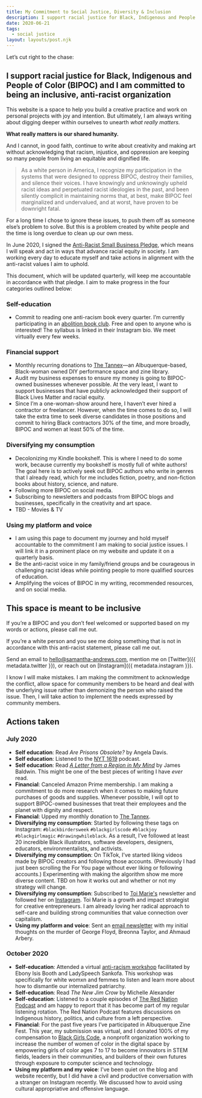 ```yaml
---
title: My Commitment to Social Justice, Diversity & Inclusion
description: I support racial justice for Black, Indigenous and People of Color (BIPOC) and I am committed to being an inclusive, anti-racist organization
date: 2020-06-21
tags:
  - social justice
layout: layouts/post.njk
---
```


Let’s cut right to the chase:

## I support racial justice for Black, Indigenous and People of Color (BIPOC) and I am committed to being an inclusive, anti-racist organization

This website is a space to help you build a creative practice and work on personal projects with joy and intention. But ultimately, I am always writing about digging deeper within ourselves to unearth _what really matters._

**What really matters is our shared humanity.**

And I cannot, in good faith, continue to write about creativity and making art without acknowledging that racism, injustice, and oppression are keeping so many people from living an equitable and dignified life.

> As a white person in America, I recognize my participation in the systems that were designed to oppress BIPOC, destroy their families, and silence their voices. I have knowingly and unknowingly upheld racist ideas and perpetuated racist ideologies in the past, and been silently complicit in maintaining norms that, at best, make BIPOC feel marginalized and undervalued, and at worst, have proven to be downright fatal.

For a long time I chose to ignore these issues, to push them off as someone else’s problem to solve. But this is a problem created by white people and the time is long overdue to clean up our own mess.

In June 2020, I signed the [Anti-Racist Small Business Pledge](https://helloseven.co/townhall-2/), which means I will speak and act in ways that advance racial equity in society. I am working every day to educate myself and take actions in alignment with the anti-racist values I aim to uphold.

This document, which will be updated quarterly, will keep me accountable in accordance with that pledge. I aim to make progress in the four categories outlined below:

### Self-education

- Commit to reading one anti-racism book every quarter. I’m currently participating in an [abolition book club](https://www.instagram.com/abqabolitionbc/). Free and open to anyone who is interested! The syllabus is linked in their Instagram bio. We meet virtually every few weeks.

### Financial support

- Monthly recurring donations to [The Tannex](https://www.instagram.com/thetannex/)—an Albuquerque-based, Black-woman owned DIY performance space and zine library.
- Audit my business expenses to ensure my money is going to BIPOC-owned businesses whenever possible. At the very least, I want to support businesses that have publicly acknowledged their support of Black Lives Matter and racial equity.
- Since I’m a one-woman-show around here, I haven’t ever hired a contractor or freelancer. However, when the time comes to do so, I will take the extra time to seek diverse candidates in those positions and commit to hiring Black contractors 30% of the time, and more broadly, BIPOC and women at least 50% of the time.

### Diversifying my consumption

- Decolonizing my Kindle bookshelf. This is where I need to do some work, because currently my bookshelf is mostly full of white authors! The goal here is to actively seek out BIPOC authors who write in genres that I already read, which for me includes fiction, poetry, and non-fiction books about history, science, and nature.
- Following more BIPOC on social media.
- Subscribing to newsletters and podcasts from BIPOC blogs and businesses, specifically in the creativity and art space.
- TBD - Movies & TV

### Using my platform and voice

- I am using this page to document my journey and hold myself accountable to the commitment I am making to social justice issues. I will link it in a prominent place on my website and update it on a quarterly basis.
- Be the anti-racist voice in my family/friend groups and be courageous in challenging racist ideas while pointing people to more qualified sources of education.
- Amplifying the voices of BIPOC in my writing, recommended resources, and on social media.

## This space is meant to be inclusive

If you’re a BIPOC and you don’t feel welcomed or supported based on my words or actions, please call me out.

If you’re a white person and you see me doing something that is not in accordance with this anti-racist statement, please call me out.

Send an email to [hello@samantha-andrews.com](mailto:{{metadata.email}}), mention me on [Twitter]({{ metadata.twitter }}), or reach out on [Instagram]({{ metadata.instagram }}).

I know I will make mistakes. I am making the commitment to acknowledge the conflict, allow space for community members to be heard and deal with the underlying issue rather than demonizing the person who raised the issue. Then, I will take action to implement the needs expressed by community members.

## Actions taken

### July 2020

- **Self education**: Read _Are Prisons Obsolete?_ by Angela Davis.
- **Self education**: Listened to the [NYT 1619](https://www.nytimes.com/2020/01/23/podcasts/1619-podcast.html) podcast.
- **Self education**: Read [_A Letter from a Region in My Mind_](https://www.newyorker.com/magazine/1962/11/17/letter-from-a-region-in-my-mind) by James Baldwin. This might be one of the best pieces of writing I have _ever_ read.
- **Financial**: Canceled Amazon Prime membership. I am making a commitment to do more research when it comes to making future purchases of goods and supplies. Whenever possible, I will opt to support BIPOC-owned businesses that treat their employees and the planet with dignity and respect.
- **Financial**: Upped my monthly donation to [The Tannex](https://www.instagram.com/thetannex/).
- **Diversifying my consumption**: Started by following these tags on Instagram: `#blackbirdersweek` `#blackgirlscode` `#blackjoy` `#blackgirlmagic` `#drawingwhileblack`. As a result, I’ve followed at least 20 incredible Black illustrators, software developers, designers, educators, environmentalists, and activists.
- **Diversifying my consumption**: On TikTok, I’ve started liking videos made by BIPOC creators and following those accounts. (Previously I had just been scrolling the For You page without ever liking or following accounts.) Experimenting with making the algorithm show me more diverse content. TBD on how it works out and whether or not my strategy will change.
- **Diversifying my consumption**: Subscribed to [Toi Marie's](https://www.toimarie.com/) newsletter and followed her on [Instagram](https://www.instagram.com/toimarie/). Toi Marie is a growth and impact strategist for creative entrepreneurs. I am already loving her radical approach to self-care and building strong communities that value connection over capitalism.
- **Using my platform and voice**: Sent an [email newsletter](https://buttondown.email/samantha-andrews/archive/i-have-been-quiet-for-too-long/) with my initial thoughts on the murder of George Floyd, Breonna Taylor, and Ahmaud Arbery.

### October 2020

- **Self-education**: Attended a virtual [anti-racism workshop](https://www.instagram.com/p/CC7lQ6TlHos/?igshid=vh1jtx0m6h0g) facilitated by Ebony Isis Booth and LadySpeech Sankofa. This workshop was specifically for white womxn and femmes to listen and learn more about how to dismantle our internalized patriarchy.
- **Self-education**: Read _The New Jim Crow_ by Michelle Alexander
- **Self-education**: Listened to a couple episodes of [The Red Nation Podcast](https://open.spotify.com/show/2aoVI4U5p9wuzh2nKS6Qjd?si=84_X-qhtQj-ljuv8325WCQ) and am happy to report that it has become part of my regular listening rotation. The Red Nation Podcast features discussions on Indigenous history, politics, and culture from a left perspective.
- **Financial**: For the past five years I’ve participated in Albuquerque Zine Fest. This year, my submission was virtual, and I donated 100% of my compensation to [Black Girls Code](https://www.blackgirlscode.com), a nonprofit organization working to increase the number of women of color in the digital space by empowering girls of color ages 7 to 17 to become innovators in STEM fields, leaders in their communities, and builders of their own futures through exposure to computer science and technology.
- **Using my platform and my voice**: I’ve been quiet on the blog and website recently, but I did have a civil and productive conversation with a stranger on Instagram recently. We discussed how to avoid using cultural appropriative and offensive language.
